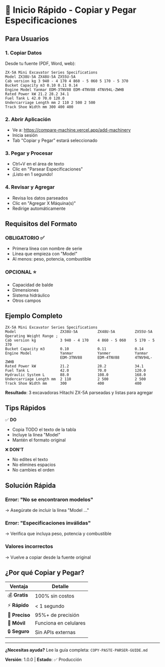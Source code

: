 # 🚀 Inicio Rápido - Copiar y Pegar Especificaciones

## Para Usuarios

### 1. Copiar Datos
Desde tu fuente (PDF, Word, web):
```
ZX-5A Mini Excavator Series Specifications
Model ZX38U-5A ZX48U-5A ZX55U-5A
Cab version kg 3 940 - 4 170 4 860 - 5 060 5 170 - 5 370
Bucket Capacity m3 0.10 0.11 0.14
Engine Model Yanmar EDM-3TNV88 EDM-4TNV88 4TNV94L-ZWHB
Rated Power kW 21.2 28.2 34.1
Fuel Tank L 42.0 70.0 120.0
Undercarriage Length mm 2 110 2 500 2 500
Track Shoe Width mm 300 400 400
```

### 2. Abrir Aplicación
- Ve a: https://compare-machine.vercel.app/add-machinery
- Inicia sesión
- Tab "Copiar y Pegar" estará seleccionado

### 3. Pegar y Procesar
- Ctrl+V en el área de texto
- Clic en "Parsear Especificaciones"
- ¡Listo en 1 segundo!

### 4. Revisar y Agregar
- Revisa los datos parseados
- Clic en "Agregar X Máquina(s)"
- Redirige automáticamente

## Requisitos del Formato

### OBLIGATORIO ✅
- Primera línea con nombre de serie
- Línea que empieza con "Model"
- Al menos: peso, potencia, combustible

### OPCIONAL ⭐
- Capacidad de balde
- Dimensiones
- Sistema hidráulico
- Otros campos

## Ejemplo Completo

```
ZX-5A Mini Excavator Series Specifications
Model                    ZX38U-5A         ZX48U-5A         ZX55U-5A
Operating Weight Range ;
Cab version kg           3 940 - 4 170    4 860 - 5 060    5 170 - 5 370
Bucket Capacity m3       0.10             0.11             0.14
Engine Model             Yanmar           Yanmer           Yanmar
                         EDM-3TNV88       EDM-4TNV88       4TNV94L-ZWHB
Rated Power kW           21.2             28.2             34.1
Fuel Tank L              42.0             70.0             120.0
Hydraulic System L       88.0             108.0            168.0
Undercarriage Length mm  2 110            2 500            2 500
Track Shoe Width mm      300              400              400
```

**Resultado**: 3 excavadoras Hitachi ZX-5A parseadas y listas para agregar

## Tips Rápidos

✅ **DO**
- Copia TODO el texto de la tabla
- Incluye la línea "Model"
- Mantén el formato original

❌ **DON'T**
- No edites el texto
- No elimines espacios
- No cambies el orden

## Solución Rápida

### Error: "No se encontraron modelos"
→ Asegúrate de incluir la línea "Model ..."

### Error: "Especificaciones inválidas"  
→ Verifica que incluya peso, potencia y combustible

### Valores incorrectos
→ Vuelve a copiar desde la fuente original

## ¿Por qué Copiar y Pegar?

| Ventaja | Detalle |
|---------|---------|
| 💰 **Gratis** | 100% sin costos |
| ⚡ **Rápido** | < 1 segundo |
| 🎯 **Preciso** | 95%+ de precisión |
| 📱 **Móvil** | Funciona en celulares |
| 🔒 **Seguro** | Sin APIs externas |

---

**¿Necesitas ayuda?** Lee la guía completa: `COPY-PASTE-PARSER-GUIDE.md`

**Versión**: 1.0.0 | **Estado**: ✅ Producción

